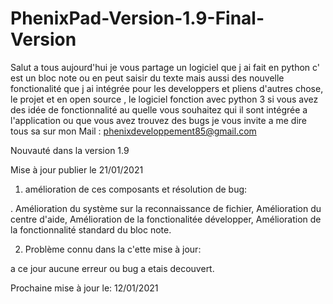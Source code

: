 # PhenixPad-Version-1.9-Final-Version
Salut a tous aujourd'hui je vous partage un logiciel que j ai fait en python c' est un bloc note ou en peut saisir du texte mais aussi des nouvelle fonctionalité que j ai intégrée   pour les developpers et pliens d'autres chose, le projet et en open source , le logiciel fonction avec python 3 si vous avez des idée de fonctionnalité au quelle vous souhaitez qui il sont intégrée a l'application ou que vous avez trouvez des bugs je vous invite a me dire tous sa sur mon Mail : phenixdeveloppement85@gmail.com



Nouvauté dans la version 1.9

Mise à jour publier le 21/01/2021

1. amélioration de ces composants et résolution de bug:

. Amélioration du système sur la reconnaissance de fichier, Amélioration du centre d'aide, Amélioration de la fonctionalitée développer, Amélioration de la fonctionnalité standard du bloc note.

2. Problème connu dans la c'ette mise à jour:

a ce jour aucune erreur ou bug a etais decouvert.

Prochaine mise à jour le: 12/01/2021
